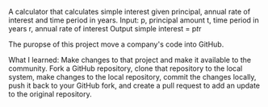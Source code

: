 A calculator that calculates simple interest given principal, annual rate of interest and time period in years.
Input:
   p, principal amount
   t, time period in years
   r, annual rate of interest
Output
   simple interest = p*t*r





The puropse of this project move a company's code into GitHub.

What I learned:
Make changes to that project and make it available to the community. Fork a GitHub repository, clone
that repository to the local system, make changes to the local repository, commit the changes locally, push it back to your GitHub fork,
and create a pull request to add an update to the original repository. 

